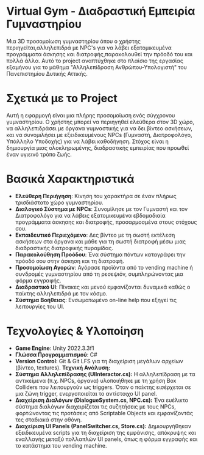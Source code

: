 # Virtual Gym - Διαδραστική Εμπειρία Γυμναστηρίου
Μια 3D προσομοίωση γυμναστηρίου όπου ο χρήστης περιηγείται,αλληλεπιδρά με NPC's για να λάβει εξατομικευμένα προγράμματα άσκησης και διατροφής,παρακολουθεί την πρόοδό του και πολλά άλλα.
Αυτό το project αναπτύχθηκε στο πλαίσιο της εργασίας εξαμήνου για το μάθημα "Αλληλεπίδραση Ανθρώπου-Υπολογιστή" του Πανεπιστημίου Δυτικής Αττικής.

# Σχετικά με το Project
  Αυτή η εφαρμογή είναι μια πλήρης προσομοίωση ενός σύγχρονου γυμναστηρίου. Ο χρήστης μπορεί να περιηγηθεί ελεύθερα στον 3D χώρο, να αλληλεπιδράσει με όργανα γυμναστικής για να δει βίντεο ασκήσεων, και να συνομιλήσει με εξειδικευμένους NPCs (Γυμναστή, Διατροφολόγο, Υπάλληλο Υποδοχής) για να λάβει καθοδήγηση. Στόχος είναι η δημιουργία μιας ολοκληρωμένης, διαδραστικής εμπειρίας που προωθεί έναν υγιεινό τρόπο ζωής.

# Βασικά Χαρακτηριστικά
  * **Ελεύθερη Περιήγηση**: Κίνηση του χαρακτήρα σε έναν πλήρως τρισδιάστατο χώρο γυμναστηρίου.
  * **Διαλογικό Σύστημα με NPCs**: Συνομίλησε με τον Γυμναστή και τον Διατροφολόγο για να λάβεις εξατομικευμένα εβδομαδιαία προγράμματα άσκησης και διατροφής, προσαρμοσμένα στους στόχους σου.
  * **Εκπαιδευτικό Περιεχόμενο**: Δες βίντεο με τη σωστή εκτέλεση ασκήσεων στα όργανα και μάθε για τη σωστή διατροφή μέσω μιας διαδραστικής διατροφικής πυραμίδας.
  * **Παρακολούθηση Προόδου**: Ένα σύστημα πόντων καταγράφει την πρόοδό σου στην άσκηση και τη διατροφή.
  * **Προσομοίωση Αγορών**: Αγόρασε προϊόντα από το vending machine ή συνδρομές γυμναστηρίου από τη ρεσεψιόν, συμπληρώνοντας μια φόρμα εγγραφής.
  * **Διαδραστικό UI**: Πίνακες και μενού εμφανίζονται δυναμικά καθώς ο παίκτης αλληλεπιδρά με τον κόσμο.
  * **Σύστημα Βοήθειας**: Ενσωματωμένο on-line help που εξηγεί τις λειτουργίες του UI.

# Τεχνολογίες & Υλοποίηση
* **Game Engine**: Unity 2022.3.3f1
* **Γλώσσα Προγραμματισμού**: C#
* **Version Control**: Git & Git LFS για τη διαχείριση μεγάλων αρχείων (βίντεο, textures).
**Τεχνική Ανάλυση:**
* **Σύστημα Αλληλεπίδρασης (UIInteractor.cs):** Η αλληλεπίδραση με τα αντικείμενα (π.χ. NPCs, όργανα) υλοποιήθηκε με τη χρήση Box Colliders που λειτουργούν ως triggers. Όταν ο παίκτης εισέρχεται σε μια ζώνη trigger, ενεργοποιείται το αντίστοιχο UI panel.
* **Διαχείριση Διαλόγων (DialogueSystem.cs, NPC.cs):** Ένα ευέλικτο σύστημα διαλόγων διαχειρίζεται τις συζητήσεις με τους NPCs, φορτώνοντας τις προτάσεις από Scriptable Objects και εμφανίζοντάς τες σταδιακά στην οθόνη.
* **Διαχείριση UI Panels (PanelSwitcher.cs, Store.cs):** Δημιουργήθηκαν εξειδικευμένα scripts για τη διαχείριση της εμφάνισης, απόκρυψης και εναλλαγής μεταξύ πολλαπλών UI panels, όπως η φόρμα εγγραφής και το κατάστημα του vending machine.
